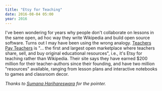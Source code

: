 ```yaml
---
title: "Etsy for Teaching"
date: 2016-08-04 05:00
year: 2016
---
```

<p>
  I've been wondering for years why people don't collaborate on lessons
  in the same open, ad hoc way they write Wikipedia and build open source software.
  Turns out I may have been using the wrong analogy.
  <a href="https://www.teacherspayteachers.com/">Teachers Pay Teachers</a> is
  "… the first and largest open marketplace where teachers share, sell, and buy original educational resources",
  i.e., it's Etsy for teaching rather than Wikipedia.
  Their site says they have earned $200 million for their teacher-authors since their founding,
  and have two million "resources" available,
  ranging from lesson plans and interactive notebooks to games and classroom decor.
</p>
<p>
  <em>Thanks to <a href="https://www.harihareswara.net/">Sumana Harihareswara</a> for the pointer.</em>
</p>
